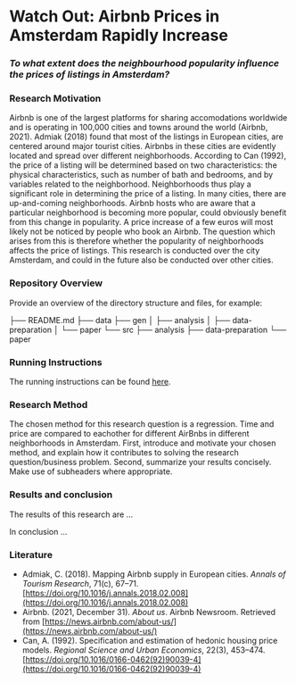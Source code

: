 # **Watch Out: Airbnb Prices in Amsterdam Rapidly Increase**
### *To what extent does the neighbourhood popularity influence the prices of listings in Amsterdam?*

### **Research Motivation**
Airbnb is one of the largest platforms for sharing accomodations worldwide and is operating in 100,000 cities and towns around the world (Airbnb, 2021). Admiak (2018) found that most of the listings in European cities, are centered around major tourist cities. Airbnbs in these cities are evidently located and spread over different neighborhoods. According to Can (1992), the price of a listing will be determined based on two characteristics: the physical characteristics, such as number of bath and bedrooms, and by variables related to the neighborhood. Neighborhoods thus play a significant role in determining the price of a listing. In many cities, there are up-and-coming neighborhoods. Airbnb hosts who are aware that a particular neighborhood is becoming more popular, could obviously benefit from this change in popularity. A price increase of a few euros will most likely not be noticed by people who book an Airbnb. The question which arises from this is therefore whether the popularity of neighborhoods affects the price of listings. This research is conducted over the city Amsterdam, and could in the future also be conducted over other cities. 

### **Repository Overview**
Provide an overview of the directory structure and files, for example:

├── README.md
├── data
├── gen
│   ├── analysis
│   ├── data-preparation
│   └── paper
└── src
    ├── analysis
    ├── data-preparation
    └── paper

### **Running Instructions**
The running instructions can be found [here](https://github.com/sannejansen/Airbnb_Holmes/blob/my_project/readme.txt).

### **Research Method**
The chosen method for this research question is a regression. Time and price are compared to eachother for different AirBnbs in different neighborhoods in Amsterdam. 
First, introduce and motivate your chosen method, and explain how it contributes to solving the research question/business problem.
Second, summarize your results concisely. Make use of subheaders where appropriate.

### **Results and conclusion**
The results of this research are ...

In conclusion ...

### **Literature**
- Admiak, C. (2018). Mapping Airbnb supply in European cities. *Annals of Tourism Research*, 71(c), 67–71. [https://doi.org/10.1016/j.annals.2018.02.008](https://doi.org/10.1016/j.annals.2018.02.008)
- Airbnb. (2021, December 31). *About us*. Airbnb Newsroom. Retrieved from [https://news.airbnb.com/about-us/](https://news.airbnb.com/about-us/)
- Can, A. (1992). Specification and estimation of hedonic housing price models. *Regional Science and Urban Economics*, 22(3), 453–474. [https://doi.org/10.1016/0166-0462(92)90039-4](https://doi.org/10.1016/0166-0462(92)90039-4)

